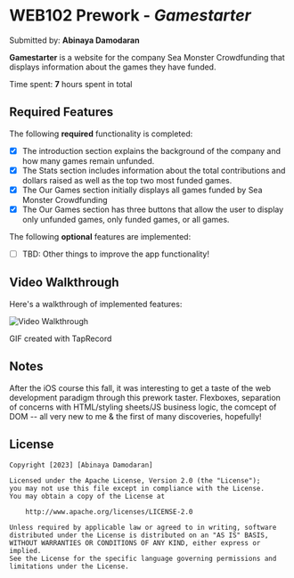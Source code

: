 # WEB102 Prework - *Gamestarter*

Submitted by: **Abinaya Damodaran**

**Gamestarter** is a website for the company Sea Monster Crowdfunding that displays information about the games they have funded.

Time spent: **7** hours spent in total

## Required Features

The following **required** functionality is completed:

* [x] The introduction section explains the background of the company and how many games remain unfunded.
* [x] The Stats section includes information about the total contributions and dollars raised as well as the top two most funded games.
* [x] The Our Games section initially displays all games funded by Sea Monster Crowdfunding
* [x] The Our Games section has three buttons that allow the user to display only unfunded games, only funded games, or all games.

The following **optional** features are implemented:

* [ ] TBD: Other things to improve the app functionality!

## Video Walkthrough

Here's a walkthrough of implemented features:

<img src='https://imgur.com/nntHrGu.gif' title='Video Walkthrough' width='' alt='Video Walkthrough' />

GIF created with TapRecord

## Notes

After the iOS course this fall, it was interesting to get a taste of the web development paradigm through this prework taster. Flexboxes, separation of concerns with HTML/styling sheets/JS business logic, the comcept of DOM -- all very new to me & the first of many discoveries, hopefully!

## License

    Copyright [2023] [Abinaya Damodaran]

    Licensed under the Apache License, Version 2.0 (the "License");
    you may not use this file except in compliance with the License.
    You may obtain a copy of the License at

        http://www.apache.org/licenses/LICENSE-2.0

    Unless required by applicable law or agreed to in writing, software
    distributed under the License is distributed on an "AS IS" BASIS,
    WITHOUT WARRANTIES OR CONDITIONS OF ANY KIND, either express or implied.
    See the License for the specific language governing permissions and
    limitations under the License.
